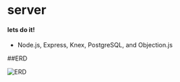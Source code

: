 # server
#### lets do it!

- Node.js, Express, Knex, PostgreSQL, and Objection.js

##ERD

![ERD]("ERD/OffCuff-ERD.png")
